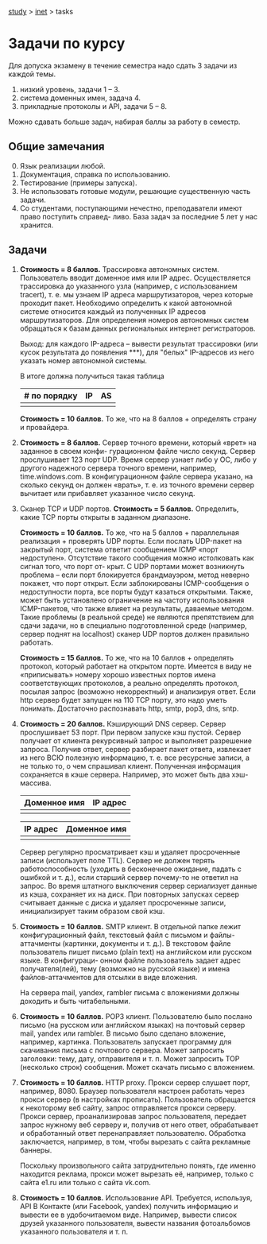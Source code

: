 [study](../) > [inet](./) > tasks

# Задачи по курсу

Для допуска экзамену в течение семестра надо сдать 3 задачи из каждой темы. 

1. низкий уровень, задачи 1 – 3. 
2. система доменных имен, задача 4. 
3. прикладные протоколы и API, задачи 5 – 8. 

Можно сдавать больше задач, набирая баллы за работу в семестр. 

## Общие замечания 

0. Язык реализации любой. 
1. Документация, справка по использованию. 
2. Тестирование (примеры запуска). 
3. Не использовать готовые модули, решающие существенную часть задачи. 
4. Со студентами, поступающими нечестно, преподаватели имеют право поступить справед- ливо. База задач за последние 5 лет у нас хранится. 

## Задачи 

1. **Стоимость = 8 баллов.** Трассировка автономных систем. Пользователь вводит доменное имя или IP адрес. Осуществляется трассировка до указанного узла (например, с использованием tracert), т. е. мы узнаем IP адреса маршрутизаторов, через которые проходит пакет. Необходимо определить к какой автономной системе относится каждый из полученных IP адресов маршрутизаторов. Для определения номеров автономных систем обращаться к базам данных региональных интернет регистраторов. 

   Выход: для каждого IP-адреса – вывести результат трассировки (или кусок результата до появления ***), для "белых" IP-адресов из него указать номер автономной системы. 

   В итоге должна получиться такая таблица 

   | # по порядку | IP   | AS   |
   | ------------ | ---- | ---- |
   |              |      |      |

   **Стоимость = 10 баллов.** То же, что на 8 баллов + определять страну и провайдера. 

2. **Стоимость = 8 баллов.** Сервер точного времени, который «врет» на заданное в своем конфи- гурационном файле число секунд. Сервер прослушивает 123 порт UDP. Время сервер узнает либо у ОС, либо у другого надежного сервера точного времени, например, time.windows.com. В конфигурационном файле сервера указано, на сколько секунд он должен «врать», т. е. из точного времени сервер вычитает или прибавляет указанное число секунд. 

3. Сканер TCP и UDP портов. **Стоимость = 5 баллов.** Определить, какие TCP порты открыты в заданном диапазоне. 

   **Стоимость = 10 баллов.** То же, что на 5 баллов + параллельная реализация + проверять UDP порты. Если послать UDP-пакет на закрытый порт, система ответит сообщением ICMP «порт недоступен». Отсутствие такого сообщения можно истолковать как сигнал того, что порт от- крыт. С UDP портами может возникнуть проблема – если порт блокируется брандмауэром, метод неверно покажет, что порт открыт. Если заблокированы ICMP-сообщения о недоступности порта, все порты будут казаться открытыми. Также, может быть установлено ограничение на частоту использования ICMP-пакетов, что также влияет на результаты, даваемые методом. Такие проблемы (в реальной среде) не являются препятствием для сдачи задачи, но в специально подготовленной среде (например, сервер поднят на localhost) сканер UDP портов должен правильно работать. 

   **Стоимость = 15 баллов.** То же, что на 10 баллов + определять протокол, который работает на открытом порте. Имеется в виду не «приписывать» номеру хорошо известных портов имена соответствующих протоколов, а реально определять протокол, посылая запрос (возможно некорректный) и анализируя ответ. Если http сервер будет запущен на 110 TCP порту, это надо уметь понимать. Достаточно распознавать http, smtp, pop3, dns, sntp. 

4. **Стоимость = 20 баллов.** Кэширующий DNS сервер. Сервер прослушивает 53 порт. При первом запуске кэш пустой. Сервер получает от клиента рекурсивный запрос и выполняет разрешение запроса. Получив ответ, сервер разбирает пакет ответа, извлекает из него ВСЮ полезную информацию, т. е. все ресурсные записи, а не только то, о чем спрашивал клиент. Полученная информация сохраняется в кэше сервера. Например, это может быть два хэш-массива. 

   | Доменное имя | IP адрес |
   | ------------ | -------- |
   |              |          |

   | IP адрес | Доменное имя |
   | -------- | ------------ |
   |          |              |

   Сервер регулярно просматривает кэш и удаляет просроченные записи (использует поле TTL). Сервер не должен терять работоспособность (уходить в бесконечное ожидание, падать с ошибкой и т. д.), если старший сервер почему-то не ответил на запрос. Во время штатного выключения сервер сериализует данные из кэша, сохраняет их на диск. При повторных запусках сервер считывает данные с диска и удаляет просроченные записи, инициализирует таким образом свой кэш. 

5. **Стоимость = 10 баллов.** SMTP клиент. В отдельной папке лежит конфигурационный файл, текстовый файл с письмом и файлы-аттачменты (картинки, документы и т. д.). В текстовом файле пользователь пишет письмо (plain text) на английском или русском языке. В конфигураци- онном файле пользователь задает адрес получателя(лей), тему (возможно на русской языке) и имена файлов-аттачментов для отсылки в виде вложения. 

   На сервера mail, yandex, rambler письма с вложениями должны доходить и быть читабельными. 

6. **Стоимость = 10 баллов.** POP3 клиент. Пользователю было послано письмо (на русском или английском языках) на почтовый сервер mail, yandex или rambler. В письмо было сделано вложение, например, картинка. Пользователь запускает программу для скачивания письма с почтового сервера. Может запросить заголовки: тему, дату, отправителя и т. п. Может запросить TOP (несколько строк) сообщения. Может скачать письмо с вложением. 

7. **Стоимость = 10 баллов.** HTTP proxy. Прокси сервер слушает порт, например, 8080. Браузер пользователя настроен работать через прокси сервер (в настройках прописать). Пользователь обращается к некоторому веб сайту, запрос отправляется прокси серверу. Прокси сервер, проанализировав запрос пользователя, передает запрос нужному веб серверу и, получив от него ответ, обрабатывает и обработанный ответ перенаправляет пользователю. Обработка заключается, например, в том, чтобы вырезать с сайта рекламные баннеры. 

   Поскольку произвольного сайта затруднительно понять, где именно находится реклама, прокси может вырезать её, например, только с сайта e1.ru или только с сайта vk.com. 

8. **Стоимость = 10 баллов.** Использование API. Требуется, используя, API В Контакте (или Facebook, yandex) получить информацию и вывести ее в удобочитаемом виде. Например, вывести список друзей указанного пользователя, вывести названия фотоальбомов указанного пользователя и т. п. 